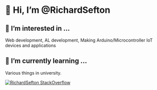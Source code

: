 # 👋 Hi, I’m @RichardSefton

## 👀 I’m interested in ...
Web development, AL development, Making Arduino/Microcontroller IoT devices and applications 

## 🌱 I’m currently learning ...
Various things in university. 

[![RichardSefton StackOverflow](https://stackoverflow-badge.onrender.com/api/StackOverflowBadge/14122375)](https://stackoverflow.com/users/3105020/richardsefton)
